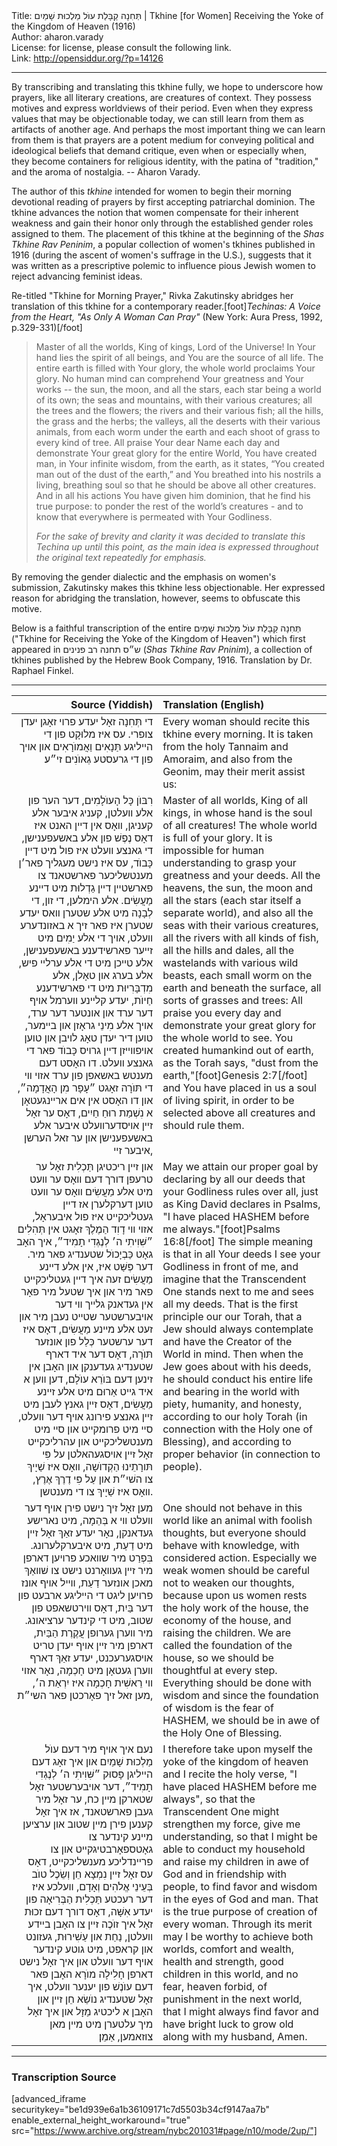 <html>
<head></head>
<body>
Title: תְּחִנָה קַבָּלַת עוֺל מַלְכוּת שָׁמַיִם | Tkhine [for Women] Receiving the Yoke of the Kingdom of Heaven (1916)<br />
Author: aharon.varady<br />
License: for license, please consult the following link.<br />
Link: <a href="http://opensiddur.org/?p=14126">http://opensiddur.org/?p=14126</a>
<p />
<hr />

<div class="english">
By transcribing and translating this tkhine fully, we hope to underscore how prayers, like all literary creations, are creatures of context. They possess motives and express worldviews of their period. Even when they express values that may be objectionable today, we can still learn from them as artifacts of another age. And perhaps the most important thing we can learn from them is that prayers are a potent medium for conveying political and ideological beliefs that demand critique, even when or especially when, they become containers for religious identity, with the patina of "tradition," and the aroma of nostalgia. -- Aharon Varady.

The author of this <em>tkhine</em> intended for women to begin their morning devotional reading of prayers by first accepting patriarchal dominion. The tkhine advances the notion that women compensate for their inherent weakness and gain their honor only through the established gender roles assigned to them. The placement of this tkhine at the beginning of the <em>Shas Tkhine Rav Peninim</em>, a popular collection of women's tkhines published in 1916 (during the ascent of women's suffrage in the U.S.), suggests that it was written as a prescriptive polemic to influence pious Jewish women to reject advancing feminist ideas.

Re-titled "Tkhine for Morning Prayer," Rivka Zakutinsky abridges her translation of this tkhine for a contemporary reader.[foot]<em>Techinas: A Voice from the Heart, "As Only A Woman Can Pray"</em> (New York: Aura Press, 1992, p.329-331)[/foot]

<blockquote>Master of all the worlds, King of kings, Lord of the Universe! In Your hand lies the spirit of all beings, and You are the source of all life. The entire earth is filled with Your glory, the whole world proclaims Your glory. No human mind can comprehend Your greatness and Your works -- the sun, the moon, and all the stars, each star being a world of its own; the seas and mountains, with their various creatures; all the trees and the flowers; the rivers and their various fish; all the hills, the grass and the herbs; the valleys, all the deserts with their various animals, from each worm under the earth and each shoot of grass to every kind of tree. All praise Your dear Name each day and demonstrate Your great glory for the entire World, You have created man, in Your infinite wisdom, from the earth, as it states, “You created man out of the dust of the earth,” and You breathed into his nostrils a living, breathing soul so that he should be above all other creatures. And in all his actions You have given him dominion, that he find his true purpose: to ponder the rest of the world’s creatures - and to know that everywhere is permeated with Your Godliness.

<em>For the sake of brevity and clarity it was decided to translate this Techina up until this point, as the main idea is expressed throughout the original text repeatedly for emphasis.</em>
</blockquote>

By removing the gender dialectic and the emphasis on women's submission, Zakutinsky makes this tkhine less objectionable. Her expressed reason for abridging the translation, however, seems to obfuscate this motive.

Below is a faithful transcription of the entire תְּחִנָה קַבָּלַת עוֺל מַלְכוּת שָׁמַיִם ("Tkhine for Receiving the Yoke of the Kingdom of Heaven") which first appeared in ש״ס תחנה רב פנינים (<em>Shas Tkhine Rav Pninim</em>), a collection of tkhines published by the Hebrew Book Company, 1916. Translation by Dr. Raphael Finkel.
</div>

<hr />

<table style="margin-left: auto;margin-right: auto;" class="draggable">
<thead><tr><th id="x" style="text-align: right;">Source (Yiddish)</th><th style="text-align: left;">Translation (English)</th></tr></thead>
<tbody>
<tr><td style="vertical-align:top;" width="46%">
<div class="yiddish" style="text-align: right;"><span lang="yi">
די תְּחִנָה זאָל יעדע פרוי זאָגן יעדן צופרי. עס איז מלוּקָט פון די הײליגע תַּנָאִים וַאֲמוֺרָאִים און אויך פון די גרעסטע גְאוֺנִים זי״ע׃
</div></td>

<td style="vertical-align:top;" width="53%"><div class="english">
Every woman should recite this tkhine every morning. It is taken from the holy Tannaim and Amoraim, and also from the Geonim, may their merit assist us:
</div></td>
</tr>


<tr><td style="vertical-align:top;" width="46%">
<div class="yiddish" style="text-align: right;"><span lang="yi">
רִבּוֺן כָּל הָעוֺלָמִים, דער הער פון אלע װעלטן, קעניג איבער אלע קעניגן, װאָס אין דײן האנט איז דאָס נֶפֶשׁ פון אלע באשעפענישן, די גאנצע װעלט איז פול מיט דײן כָּבוֺד, עס איז נישט מעגליך פאר׳ן מענטשליכער פארשטאנד צו פארשטײן דײן גַדְלוּת מיט דײנע מַעֲשִׂים. אלע הימלען, די זון, די לְבָנָה מיט אלע שטערן װאס יעדע שטערן איז פאר זיך א באזונדערע װעלט, אויך די אלע יַמִים מיט זײער פארשידענע באשעפענישן, אלע טײכן מיט די אלע ערלײ פיש, אלע בערג און טאָלן, אלע מִדְבָּרִיוּת מיט די פארשידענע חַיוֺת, יעדע קלײנע װערמל אויף דער ערד און אונטער דער ערד, אויך אלע מִינֵי גראָזן און בײמער, טוען דיר יעדן טאָג לויבן און טוען אויפװײזן דײן גרויס כָּבוֺד פאר די גאנצע װעלט. דו האָסט דעם מענטש באשאפן פון ערד אזוי װי די תּוֺרָה זאָגט ״עָפָר מִן הָאֲדָמָה״, און דו האָסט אין אים ארײנגעטאָן א נִשְׁמַת רוּחַ חַיִים, דאָס ער זאָל זײן אויסדערװעלט איבער אלע באשעפענישן און ער זאל הערשן איבער זײ, 
</div></td>

<td style="vertical-align:top;" width="53%"><div class="english">
Master of all worlds, King of all kings, in whose hand is the soul of all creatures! The whole world is full of your glory. It is impossible for human understanding to grasp your greatness and your deeds. All the heavens, the sun, the moon and all the stars (each star itself a separate world), and also all the seas with their various creatures, all the rivers with all kinds of fish, all the hills and dales, all the wastelands with various wild beasts, each small worm on the earth and beneath the surface, all sorts of grasses and trees: All praise you every day and demonstrate your great glory for the whole world to see. You created humankind out of earth, as the Torah says, "dust from the earth,"[foot]Genesis 2:7[/foot] and You have placed in us a soul of living spirit, in order to be selected above all creatures and should rule them. 
</div></td>
</tr>


<tr><td style="vertical-align:top;" width="46%">
<div class="yiddish" style="text-align: right;"><span lang="yi">
און זײן ריכטיגן תַּכְלִית זאָל ער טרעפן דורך דעם װאָס ער װעט מיט אלע מַעֲשִׂים װאָס ער װעט טוען דערקלערן אז דײן געטליכקײט איז פול איבעראָל, אזוי װי דָוִד הַמֶלֶךְ זאָגט אין תְּהִלִים ״שִּׁוִיתִי ה׳ לְנֶגְדִי תָמִיד״, איך האָב גאָט כַּבְיָכוֺל שטענדיג פאר מיר. דער פְּשַּׁט איז, אין אלע דײנע מַעֲשִׂים זעה איך דײן געטליכקײט פאר מיר און איך שטעל מיר פאָר אין געדאנק גלײך װי דער אויבערשטער שטײט נעבן מיר און זעט אלע מײנע מַעֲשִׂים, דאָס איז דער ערשטער כְּלַל פון אונזער תּוֺרָה, דאָס דער איד דארף שטענדיג געדענקן און האָבן אין זינען דעם בּוֺרֵא עוֺלָם, דען װען א איד גײט אַרוּם מיט אלע זײנע מַעֲשִׂים, דאָס זײן גאנץ לעבן מיט זײן גאנצע פירונג אויף דער װעלט, סײ מיט פרומקײט און סײ מיט מענטשליכקײט און עהרליכקײט זאָל זײן אויסגעהאלטן על פִּי תּורָתֵינוּ הַקְדוֺשָה, װאָס איז שַׁיָיךְ צו השׁי״ת און עַל פִּי דֶרֶךְ אֶרֶץ, װאָס איז שַׁיָיךְ צו די מענטשן. 
</div></td>

<td style="vertical-align:top;" width="53%"><div class="english">
May we attain our proper goal by declaring by all our deeds that your Godliness rules over all, just as King David declares in Psalms, "I have placed HASHEM before me always."[foot]Psalms 16:8[/foot] The simple meaning is that in all Your deeds I see your Godliness in front of me, and imagine that the Transcendent One stands next to me and sees all my deeds. That is the first principle our our Torah, that a Jew should always contemplate and have the Creator of the World in mind. Then when the Jew goes about with his deeds, he should conduct his entire life and bearing in the world with piety, humanity, and honesty, according to our holy Torah (in connection with the Holy one of Blessing), and according to proper behavior (in connection to people).
</div></td>
</tr>


<tr><td style="vertical-align:top;" width="46%">
<div class="yiddish" style="text-align: right;"><span lang="yi">
מען זאָל זיך נישט פירן אויף דער װעלט װי א בְּהֵמָה, מיט נארישע געדאנקן, נאָר יעדע זאַךְ זאָל זײן מיט דַעַת, מיט איבערקלערונג. בִּפְרַט מיר שװאכע פרויען דארפן מיר זײן געװאָרנט נישט צו שׁװאַךְ מאכן אונזער דַעַת, װײל אויף אונז פרויען ליגט די הײליגע ארבעט פון דער בַּיִת, דאָס װירטשאפט פון שטוב, מיט די קינדער ערציאונג. מיר װערן גערופן עֲקֶרֶת הַבַּיִת, דארפן מיר זײן אויף יעדן טריט אויסגערעכנט, יעדע זאַךְ דארף װערן געטאָן מיט חָכְמָה, נאָר אזוי װי רֵאשִׁית חָכְמָה איז יִרְאַת ה׳, מען זאל זיך פאָרכטן פאר השי״ת,
</div></td>

<td style="vertical-align:top;" width="53%"><div class="english">
One should not behave in this world like an animal with foolish thoughts, but everyone should behave with knowledge, with considered action. Especially we weak women should be careful not to weaken our thoughts, because upon us women rests the holy work of the house, the economy of the house, and raising the children. We are called the foundation of the house, so we should be thoughtful at every step. Everything should be done with wisdom and since the foundation of wisdom is the fear of HASHEM, we should be in awe of the Holy One of Blessing.
</div></td>
</tr>


<tr><td style="vertical-align:top;" width="46%">
<div class="yiddish" style="text-align: right;"><span lang="yi">
  נעם איך אויף מיר דעם עוֺל מַלְכוּת שָׁמַיִם און איך זאָג דעם הייליגן פָּסוּק ״שִּׁוִיתִי ה׳ לְנֶגְדִי תָמִיד״, דער אויבערשטער זאָל שטארקן מײן כח, ער זאָל מיר געבן פארשטאנד, אז איך זאָל קענען פירן מײן שטוב און ערציען מײנע קינדער צו גאָטספאָרבטיגקײט און צו פרײנדליכע מענשליכקײט, דאָס עס זאָל זײן נִמְצָא חֵן וְשֵׂכֶל טוֺב בְּעֵינֵי אֱלֺהִים וְאָדָם, װעלכע איז דער רעכטע תַּכְלִית הַבְּרִיאָה פון יעדע אִשָּׁה, דאָס דורך דעם זכוּת זאָל איך זוֺכֶה זײן צו האָבן בײדע װעלטן, נַחַת און עַשִׁירוּת, געזונט און קראפט, מיט גוטע קינדער אויף דער װעלט און איך זאָל נישט דארפן חָלִילָה מוֺרָא האָבן פאר דעם עוֺנֶשׁ פון יענער װעלט, איך זאָל שטענדיג נוֺשֵׂא חֵן זײן און האָבן א ליכטיג מַזָל און איך זאָל מיך עלטערן מיט מײן מאן צוזאמען, אַמֵן׃
</div></td>

<td style="vertical-align:top;" width="53%"><div class="english">
I therefore take upon myself the yoke of the kingdom of heaven and I recite the holy verse, "I have placed HASHEM before me always", so that the Transcendent One might strengthen my force, give me understanding, so that I might be able to conduct my household and raise my children in awe of God and in friendship with people, to find favor and wisdom in the eyes of God and man. That is the true purpose of creation of every woman. Through its merit may I be worthy to achieve both worlds, comfort and wealth, health and strength, good children in this world, and no fear, heaven forbid, of punishment in the next world, that I might always find favor and have bright luck to grow old along with my husband, Amen.
</div></td>
</tr>
</tbody></table>

<hr />



<h3>Transcription Source</h3>

[advanced_iframe securitykey="be1d939e6a1b36109171c7d5503b34cf9147aa7b" enable_external_height_workaround="true" src="https://www.archive.org/stream/nybc201031#page/n10/mode/2up/"]
</body>
</html>